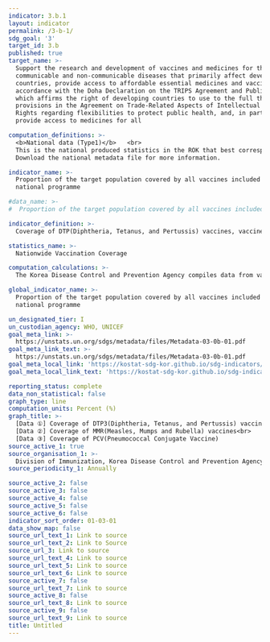 ```yaml
---
indicator: 3.b.1
layout: indicator
permalink: /3-b-1/
sdg_goal: '3'
target_id: 3.b
published: true
target_name: >-
  Support the research and development of vaccines and medicines for the
  communicable and non‑communicable diseases that primarily affect developing
  countries, provide access to affordable essential medicines and vaccines, in
  accordance with the Doha Declaration on the TRIPS Agreement and Public Health,
  which affirms the right of developing countries to use to the full the
  provisions in the Agreement on Trade-Related Aspects of Intellectual Property
  Rights regarding flexibilities to protect public health, and, in particular,
  provide access to medicines for all

computation_definitions: >-
  <b>National data (Type1)</b>   <br>
  This is the national produced statistics in the ROK that best corresponds to the definition of UN SDGs indicators. <br>
  Download the national metadata file for more information.

indicator_name: >-
  Proportion of the target population covered by all vaccines included in their
  national programme

#data_name: >-
#  Proportion of the target population covered by all vaccines included in their national programme 

indicator_definition: >-
  Coverage of DTP(Diphtheria, Tetanus, and Pertussis) vaccines, vaccines including measles, pneumococcal conjugate vaccines, and HPV(Human Papillomavirus Vaccine)

statistics_name: >-
  Nationwide Vaccination Coverage 

computation_calculations: >-
  The Korea Disease Control and Prevention Agency compiles data from vaccination records received from public health centers and medical institutions through the integrated vaccination management system

global_indicator_name: >-
  Proportion of the target population covered by all vaccines included in their
  national programme

un_designated_tier: I
un_custodian_agency: WHO, UNICEF
goal_meta_link: >-
  https://unstats.un.org/sdgs/metadata/files/Metadata-03-0b-01.pdf   
goal_meta_link_text: >-
  https://unstats.un.org/sdgs/metadata/files/Metadata-03-0b-01.pdf   
goal_meta_local_link: 'https://kostat-sdg-kor.github.io/sdg-indicators/public/data/Metadata-03-0b-01_ENG.pdf'
goal_meta_local_link_text: 'https://kostat-sdg-kor.github.io/sdg-indicators/public/data/Metadata-03-0b-01_ENG.pdf'

reporting_status: complete
data_non_statistical: false
graph_type: line
computation_units: Percent (%)
graph_title: >-
  [Data ①] Coverage of DTP3(Diphtheria, Tetanus, and Pertussis) vaccines <br>
  [Data ②] Coverage of MMR(Measles, Mumps and Rubella) vaccines<br>
  [Data ③] Coverage of PCV(Pneumococcal Conjugate Vaccine)
source_active_1: true
source_organisation_1: >-
  Division of Immunization, Korea Disease Control and Prevention Agency
source_periodicity_1: Annually 

source_active_2: false
source_active_3: false
source_active_4: false
source_active_5: false
source_active_6: false
indicator_sort_order: 01-03-01
data_show_map: false
source_url_text_1: Link to source
source_url_text_2: Link to Source
source_url_3: Link to source
source_url_text_4: Link to source
source_url_text_5: Link to source
source_url_text_6: Link to source
source_active_7: false
source_url_text_7: Link to source
source_active_8: false
source_url_text_8: Link to source
source_active_9: false
source_url_text_9: Link to source
title: Untitled
---
```

